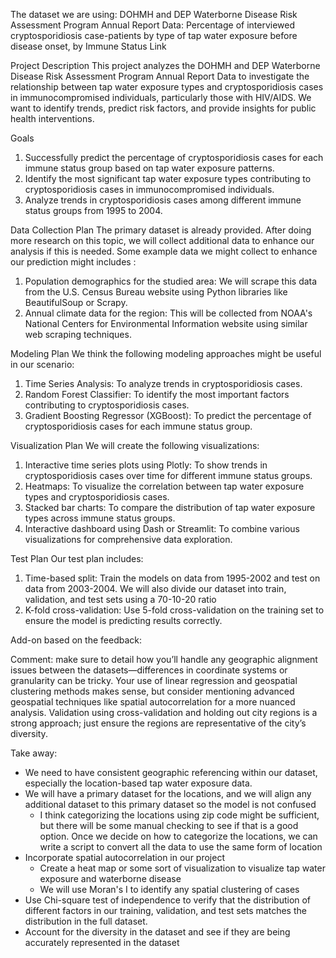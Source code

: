 The dataset we are using: DOHMH and DEP Waterborne Disease Risk Assessment Program Annual Report Data: Percentage of interviewed cryptosporidiosis case-patients by type of tap water exposure before disease onset, by Immune Status Link 

Project Description
This project analyzes the DOHMH and DEP Waterborne Disease Risk Assessment Program Annual Report Data to investigate the relationship between tap water exposure types and cryptosporidiosis cases in immunocompromised individuals, particularly those with HIV/AIDS. We want to identify trends, predict risk factors, and provide insights for public health interventions.

Goals
1. Successfully predict the percentage of cryptosporidiosis cases for each immune status group based on tap water exposure patterns.
2. Identify the most significant tap water exposure types contributing to cryptosporidiosis cases in immunocompromised individuals.
3. Analyze trends in cryptosporidiosis cases among different immune status groups from 1995 to 2004.

Data Collection Plan
The primary dataset is already provided. After doing more research on this topic, we will collect additional data to enhance our analysis if this is needed. Some example data we might collect to enhance our prediction might includes :

1. Population demographics for the studied area: We will scrape this data from the U.S. Census Bureau website using Python libraries like BeautifulSoup or Scrapy.
2. Annual climate data for the region: This will be collected from NOAA's National Centers for Environmental Information website using similar web scraping techniques.

Modeling Plan
We think the following modeling approaches might be useful in our scenario:

1. Time Series Analysis: To analyze trends in cryptosporidiosis cases.
2. Random Forest Classifier: To identify the most important factors contributing to cryptosporidiosis cases.
3. Gradient Boosting Regressor (XGBoost): To predict the percentage of cryptosporidiosis cases for each immune status group.

Visualization Plan
We will create the following visualizations:

1. Interactive time series plots using Plotly: To show trends in cryptosporidiosis cases over time for different immune status groups.
2. Heatmaps: To visualize the correlation between tap water exposure types and cryptosporidiosis cases.
3. Stacked bar charts: To compare the distribution of tap water exposure types across immune status groups.
4. Interactive dashboard using Dash or Streamlit: To combine various visualizations for comprehensive data exploration.

Test Plan
Our test plan includes:

1. Time-based split: Train the models on data from 1995-2002 and test on data from 2003-2004.
We will also divide our dataset into train, validation, and test sets using a 70-10-20 ratio
2. K-fold cross-validation: Use 5-fold cross-validation on the training set to ensure the model is predicting results correctly.


Add-on based on the feedback:

Comment: make sure to detail how you’ll handle any geographic alignment issues between the datasets—differences in coordinate systems or granularity can be tricky. Your use of linear regression and geospatial clustering methods makes sense, but consider mentioning advanced geospatial techniques like spatial autocorrelation for a more nuanced analysis. Validation using cross-validation and holding out city regions is a strong approach; just ensure the regions are representative of the city’s diversity.

Take away:
- We need to have consistent geographic referencing within our dataset, especially the location-based tap water exposure data.
- We will have a primary dataset for the locations, and we will align any additional dataset to this primary dataset so the model is not confused
    -  I think categorizing the locations using zip code might be sufficient, but there will be some manual checking to see if that is a good option. Once we decide on how to categorize the locations, we can write a script to convert all the data to use the same form of location
- Incorporate spatial autocorrelation in our project
  -  Create a heat map or some sort of visualization to visualize tap water exposure and waterborne disease
  - We will use Moran's I to identify any spatial clustering of cases
-  Use Chi-square test of independence to verify that the distribution of different factors in our training, validation, and test sets matches the distribution         in the full dataset.
  -   Account for the diversity in the dataset and see if they are being accurately represented in the dataset

